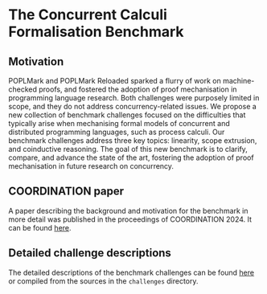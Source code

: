 # The Concurrent Calculi Formalisation Benchmark

## Motivation
POPLMark and POPLMark Reloaded sparked a flurry of work on machine-checked proofs, and fostered the adoption of proof mechanisation in programming language research. Both challenges were purposely limited in scope, and they do not address concurrency-related issues. We propose a new collection of benchmark challenges focused on the difficulties that typically arise when mechanising formal models of concurrent and distributed programming languages, such as process calculi. Our benchmark challenges address three key topics: linearity, scope extrusion, and coinductive reasoning. The goal of this new benchmark is to clarify, compare, and advance the state of the art, fostering the adoption of proof mechanisation in future research on concurrency.

## COORDINATION paper
A paper describing the background and motivation for the benchmark in more detail was published in the proceedings of COORDINATION 2024. It can be found [here](https://doi.org/10.1007/978-3-031-62697-5_9).

## Detailed challenge descriptions
The detailed descriptions of the benchmark challenges can be found [here](https://concurrentbenchmark.github.io/concurrentbenchmark/Concurrent-Calculi-Formalisation-Benchmark.pdf) or compiled from the sources in the `challenges` directory.
